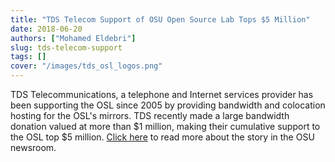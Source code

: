 ```yaml
---
title: "TDS Telecom Support of OSU Open Source Lab Tops $5 Million"
date: 2018-06-20
authors: ["Mohamed Eldebri"]
slug: tds-telecom-support
tags: []
cover: "/images/tds_osl_logos.png"
---
```


TDS Telecommunications, a telephone and Internet services provider has been supporting the OSL since 2005 by providing
bandwidth and colocation hosting for the OSL's mirrors. TDS recently made a large bandwidth donation valued at more than
$1 million, making their cumulative support to the OSL top $5 million.
[Click here](http://today.oregonstate.edu/news/tds-telecom-support-osu-open-source-lab-tops-5-million) to read more
about the story in the OSU newsroom.
